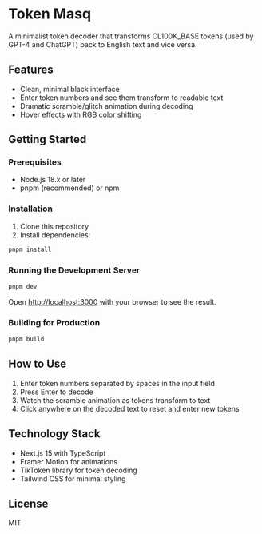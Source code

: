 # Token Masq

A minimalist token decoder that transforms CL100K_BASE tokens (used by GPT-4 and ChatGPT) back to English text and vice versa.

## Features

- Clean, minimal black interface
- Enter token numbers and see them transform to readable text
- Dramatic scramble/glitch animation during decoding
- Hover effects with RGB color shifting

## Getting Started

### Prerequisites

- Node.js 18.x or later
- pnpm (recommended) or npm

### Installation

1. Clone this repository
2. Install dependencies:

```bash
pnpm install
```

### Running the Development Server

```bash
pnpm dev
```

Open [http://localhost:3000](http://localhost:3000) with your browser to see the result.

### Building for Production

```bash
pnpm build
```

## How to Use

1. Enter token numbers separated by spaces in the input field
2. Press Enter to decode
3. Watch the scramble animation as tokens transform to text
4. Click anywhere on the decoded text to reset and enter new tokens

## Technology Stack

- Next.js 15 with TypeScript
- Framer Motion for animations
- TikToken library for token decoding
- Tailwind CSS for minimal styling

## License

MIT 